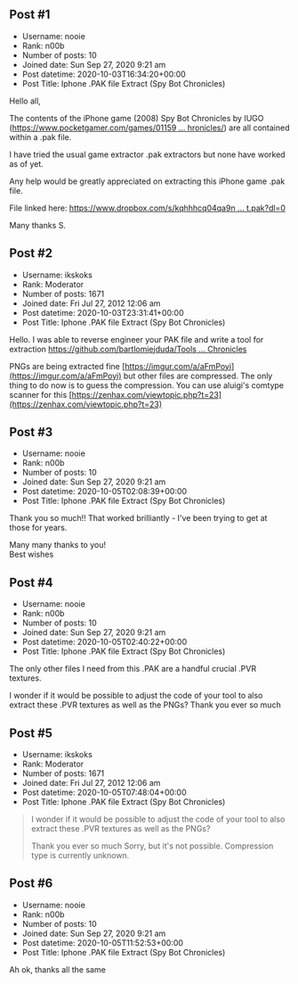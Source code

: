 ## Post #1
- Username: nooie
- Rank: n00b
- Number of posts: 10
- Joined date: Sun Sep 27, 2020 9:21 am
- Post datetime: 2020-10-03T16:34:20+00:00
- Post Title: Iphone .PAK file Extract (Spy Bot Chronicles)

Hello all,

The contents of the iPhone game (2008) Spy Bot Chronicles by IUGO ([https://www.pocketgamer.com/games/01159 ... hronicles/](https://www.pocketgamer.com/games/011593/spy-bot-chronicles/)) are all contained within a .pak file.

I have tried the usual game extractor .pak extractors but none have worked as of yet.

Any help would be greatly appreciated on extracting this iPhone game .pak file.

File linked here: [https://www.dropbox.com/s/kqhhhcq04qa9n ... t.pak?dl=0](https://www.dropbox.com/s/kqhhhcq04qa9n6p/spybot.pak?dl=0)

Many thanks
S.
## Post #2
- Username: ikskoks
- Rank: Moderator
- Number of posts: 1671
- Joined date: Fri Jul 27, 2012 12:06 am
- Post datetime: 2020-10-03T23:31:41+00:00
- Post Title: Iphone .PAK file Extract (Spy Bot Chronicles)

Hello. I was able to reverse engineer your PAK file and write a tool for extraction
[https://github.com/bartlomiejduda/Tools ... Chronicles](https://github.com/bartlomiejduda/Tools/tree/master/NEW%20Tools/Spy%20Bot%20Chronicles)


PNGs are being extracted fine [https://imgur.com/a/aFmPoyi](https://imgur.com/a/aFmPoyi)
but other files are compressed. The only thing to do now is to guess the compression.
You can use aluigi's comtype scanner for this [https://zenhax.com/viewtopic.php?t=23](https://zenhax.com/viewtopic.php?t=23)
## Post #3
- Username: nooie
- Rank: n00b
- Number of posts: 10
- Joined date: Sun Sep 27, 2020 9:21 am
- Post datetime: 2020-10-05T02:08:39+00:00
- Post Title: Iphone .PAK file Extract (Spy Bot Chronicles)

Thank you so much!! That worked brilliantly - I've been trying to get at those for years.

Many many thanks to you!     
Best wishes
## Post #4
- Username: nooie
- Rank: n00b
- Number of posts: 10
- Joined date: Sun Sep 27, 2020 9:21 am
- Post datetime: 2020-10-05T02:40:22+00:00
- Post Title: Iphone .PAK file Extract (Spy Bot Chronicles)

The only other files I need from this .PAK are a handful crucial .PVR textures.

I wonder if it would be possible to adjust the code of your tool to also extract these .PVR textures as well as the PNGs?
Thank you ever so much
## Post #5
- Username: ikskoks
- Rank: Moderator
- Number of posts: 1671
- Joined date: Fri Jul 27, 2012 12:06 am
- Post datetime: 2020-10-05T07:48:04+00:00
- Post Title: Iphone .PAK file Extract (Spy Bot Chronicles)

> I wonder if it would be possible to adjust the code of your tool to also extract these .PVR textures as well as the PNGs?
>
> Thank you ever so much
Sorry, but it's not possible. Compression type is currently unknown.
## Post #6
- Username: nooie
- Rank: n00b
- Number of posts: 10
- Joined date: Sun Sep 27, 2020 9:21 am
- Post datetime: 2020-10-05T11:52:53+00:00
- Post Title: Iphone .PAK file Extract (Spy Bot Chronicles)

Ah ok, thanks all the same
